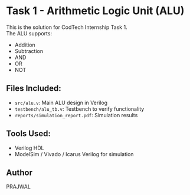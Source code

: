 # Task 1 - Arithmetic Logic Unit (ALU)

This is the solution for CodTech Internship Task 1.  
The ALU supports:
- Addition
- Subtraction
- AND
- OR
- NOT

## Files Included:
- `src/alu.v`: Main ALU design in Verilog
- `testbench/alu_tb.v`: Testbench to verify functionality
- `reports/simulation_report.pdf`: Simulation results

## Tools Used:
- Verilog HDL
- ModelSim / Vivado / Icarus Verilog for simulation

## Author
PRAJWAL
